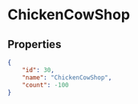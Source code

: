 # ChickenCowShop

<no description available>

## Properties

```json
{
    "id": 30,
    "name": "ChickenCowShop",
    "count": -100
}
```

